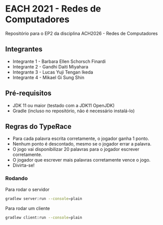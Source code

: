 # EACH 2021 - Redes de Computadores
Repositório para o EP2 da disciplina ACH2026 - Redes de Computadores

## Integrantes
* Integrante 1 - Barbara Ellen Schorsch Finardi
* Integrante 2 - Gandhi Daiti Miyahara
* Integrante 3 - Lucas Yuji Tengan Ikeda
* Integrante 4 - Mikael Gi Sung Shin

## Pré-requisitos
* JDK 11 ou maior (testado com a JDK11 OpenJDK)
* Gradle (incluso no repositório, não é necessário instalá-lo)

## Regras do TypeRace
- Para cada palavra escrita corretamente, o jogador ganha 1 ponto.
- Nenhum ponto é descontado, mesmo se o jogador errar a palavra.
- O jogo vai disponibilizar 20 palavras para o jogador escrever corretamente.
- O jogador que escrever mais palavras corretamente vence o jogo.
- Divirta-se!

### Rodando
Para rodar o servidor
```sh
gradlew server:run --console=plain
```

Para rodar um cliente 
```sh
gradlew client:run --console=plain
```

